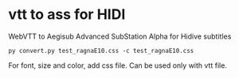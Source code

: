 # vtt to ass for HIDI

WebVTT to Aegisub Advanced SubStation Alpha for Hidive subtitles

```
py convert.py test_ragnaE10.css -c test_ragnaE10.css
```

For font, size and color, add css file. Can be used only with vtt file.
